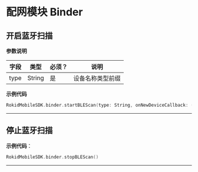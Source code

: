# 配网模块 Binder
## 开启蓝牙扫描

**参数说明**

| 字段    | 类型   | 必须？| 说明 |
| ------ | ----- | ----- | ----- |
| type | String | 是 | 设备名称类型前缀 |

**示例代码**

```swift
RokidMobileSDK.binder.startBLEScan(type: String, onNewDeviceCallback: (BTDevice)->Void) ->RKError?
```

---

## 停止蓝牙扫描

**示例代码**：

```swift
RokidMobileSDK.binder.stopBLEScan()
```

---

